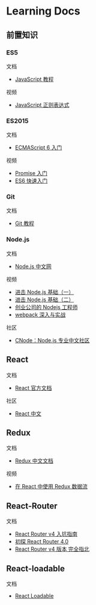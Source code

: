 # Learning Docs

## 前置知识

### ES5

文档

* [JavaScript 教程](https://wangdoc.com/javascript/index.html)

视频

* [JavaScript 正则表达式](https://www.imooc.com/video/12538)

### ES2015

文档

* [ECMAScript 6 入门](http://es6.ruanyifeng.com)

视频

* [Promise 入门](https://www.imooc.com/learn/949)
* [ES6 快速入门](https://www.imooc.com/learn/955)

### Git

文档

* [Git 教程](https://www.liaoxuefeng.com/wiki/0013739516305929606dd18361248578c67b8067c8c017b000)

### Node.js

文档

* [Node.js 中文网](http://nodejs.cn)

视频

* [进击 Node.js 基础（一）](https://www.imooc.com/learn/348)
* [进击 Node.js 基础（二）](https://www.imooc.com/learn/637)
* [创业公司的 Nodejs 工程师](https://www.imooc.com/learn/728)
* [webpack 深入与实战](https://www.imooc.com/learn/802)

社区

* [CNode：Node.js 专业中文社区](https://cnodejs.org)

## React

文档

* [React 官方文档](https://react.docschina.org/docs/hello-world.html)

社区

* [React 中文](http://www.react-china.org)

## Redux

文档

* [Redux 中文文档](http://cn.redux.js.org/)

视频

* [在 React 中使用 Redux 数据流](https://www.imooc.com/learn/744)

## React-Router

文档

* [React Router v4 入坑指南](https://www.jianshu.com/p/6a45e2dfc9d9)
* [初探 React Router 4.0](https://www.jianshu.com/p/e3adc9b5f75c)
* [React Router v4 版本 完全指北](https://www.zcfy.cc/article/react-router-v4-the-complete-guide-mdash-sitepoint-4448.html)

## React-loadable

文档

* [React Loadable](https://www.jianshu.com/p/462bb9d1c982)